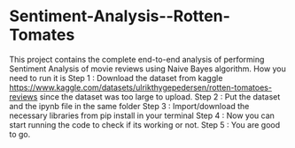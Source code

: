 # Sentiment-Analysis--Rotten-Tomates
This project contains the complete end-to-end analysis of performing Sentiment Analysis of movie reviews using Naive Bayes algorithm.
How you need to run it is
Step 1 : Download the dataset from kaggle https://www.kaggle.com/datasets/ulrikthygepedersen/rotten-tomatoes-reviews since the dataset was too large to upload.
Step 2 : Put the dataset and the ipynb file in the same folder 
Step 3 : Import/download  the necessary libraries from pip install in your terminal 
Step 4 : Now you can start running the code to check if its working or not.
Step 5 : You are good to go.
